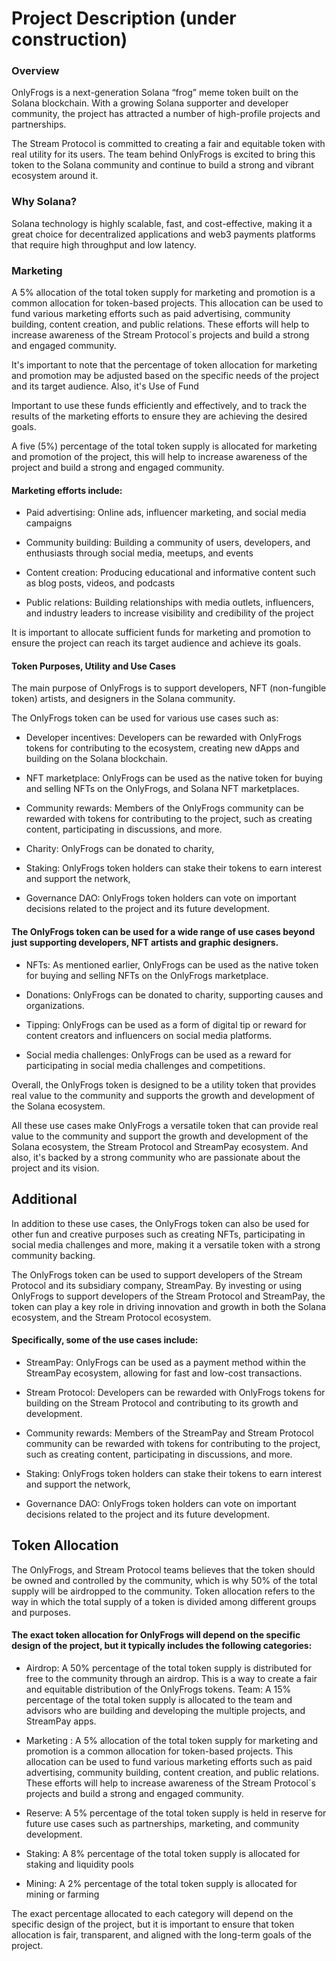 # Project Description (under construction)

### Overview

OnlyFrogs is a next-generation Solana “frog” meme token built on the Solana blockchain. With a growing Solana supporter and developer community, the project has attracted a number of high-profile projects and partnerships. 

The Stream Protocol is committed to creating a fair and equitable token with real utility for its users. The team behind OnlyFrogs is excited to bring this token to the Solana community and continue to build a strong and vibrant ecosystem around it.

### Why Solana?

Solana technology is highly scalable, fast, and cost-effective, making it a great choice for decentralized applications and web3 payments platforms that require high throughput and low latency.


### Marketing 

A 5% allocation of the total token supply for marketing and promotion is a common allocation for token-based projects. This allocation can be used to fund various marketing efforts such as paid advertising, community building, content creation, and public relations. These efforts will help to increase awareness of the Stream Protocol´s projects and build a strong and engaged community.

It's important to note that the percentage of token allocation for marketing and promotion may be adjusted based on the specific needs of the project and its target audience. Also, it's 
Use of Fund

Important to use these funds efficiently and effectively, and to track the results of the marketing efforts to ensure they are achieving the desired goals.

A five (5%) percentage of the total token supply is allocated for marketing and promotion of the project, this will help to increase awareness of the project and build a strong and engaged community.

#### Marketing efforts include:

- Paid advertising: Online ads, influencer marketing, and social media campaigns

- Community building: Building a community of users, developers, and enthusiasts through social media, meetups, and events

- Content creation: Producing educational and informative content such as blog posts, videos, and podcasts

- Public relations: Building relationships with media outlets, influencers, and industry leaders to increase visibility and credibility of the project

It is important to allocate sufficient funds for marketing and promotion to ensure the project can reach its target audience and achieve its goals.



#### Token Purposes, Utility and Use Cases

The main purpose of OnlyFrogs is to support developers, NFT (non-fungible token) artists, and designers in the Solana community. 

The OnlyFrogs token can be used for various use cases such as:

- Developer incentives: Developers can be rewarded with OnlyFrogs tokens for contributing to the ecosystem, creating new dApps and building on the Solana blockchain.

- NFT marketplace: OnlyFrogs can be used as the native token for buying and selling NFTs on the OnlyFrogs, and Solana NFT marketplaces.

- Community rewards: Members of the OnlyFrogs community can be rewarded with tokens for contributing to the project, such as creating content, participating in discussions, and more.

- Charity: OnlyFrogs can be donated to charity,

- Staking: OnlyFrogs token holders can stake their tokens to earn interest and support the network,

- Governance DAO: OnlyFrogs token holders can vote on important decisions related to the project and its future development.

#### The OnlyFrogs token can be used for a wide range of use cases beyond just supporting developers, NFT artists and graphic designers.

- NFTs: As mentioned earlier, OnlyFrogs can be used as the native token for buying and selling NFTs on the OnlyFrogs marketplace.

- Donations: OnlyFrogs can be donated to charity, supporting causes and organizations.

- Tipping: OnlyFrogs can be used as a form of digital tip or reward for content creators and influencers on social media platforms.

- Social media challenges: OnlyFrogs can be used as a reward for participating in social media challenges and competitions.

Overall, the OnlyFrogs token is designed to be a utility token that provides real value to the community and supports the growth and development of the Solana ecosystem.

All these use cases make OnlyFrogs a versatile token that can provide real value to the community and support the growth and development of the Solana ecosystem, the Stream Protocol and StreamPay ecosystem. And also, it's backed by a strong community who are passionate about the project and its vision.


## Additional

In addition to these use cases, the OnlyFrogs token can also be used for other fun and creative purposes such as creating NFTs, participating in social media challenges and more, making it a versatile token with a strong community backing.

The OnlyFrogs token can be used to support developers of the Stream Protocol and its subsidiary company, StreamPay. By investing or using OnlyFrogs to support developers of the Stream Protocol and StreamPay, the token can play a key role in driving innovation and growth in both the Solana ecosystem, and the Stream Protocol ecosystem. 

#### Specifically, some of the use cases include:

- StreamPay: OnlyFrogs can be used as a payment method within the StreamPay ecosystem, allowing for fast and low-cost transactions.

- Stream Protocol: Developers can be rewarded with OnlyFrogs tokens for building on the Stream Protocol and contributing to its growth and development.

- Community rewards: Members of the StreamPay and Stream Protocol community can be rewarded with tokens for contributing to the project, such as creating content, participating in discussions, and more.

- Staking: OnlyFrogs token holders can stake their tokens to earn interest and support the network,

- Governance DAO: OnlyFrogs token holders can vote on important decisions related to the project and its future development.


## Token Allocation

The OnlyFrogs, and Stream Protocol teams believes that the token should be owned and controlled by the community, which is why 50% of the total supply will be airdropped to the community. Token allocation refers to the way in which the total supply of a token is divided among different groups and purposes. 

#### The exact token allocation for OnlyFrogs will depend on the specific design of the project, but it typically includes the following categories:

- Airdrop: A 50% percentage of the total token supply is distributed for free to the community through an airdrop. This is a way to create a fair and equitable distribution of the OnlyFrogs tokens.
Team: A 15% percentage of the total token supply is allocated to the team and advisors who are building and developing the multiple projects, and StreamPay apps.

- Marketing : A 5% allocation of the total token supply for marketing and promotion is a common allocation for token-based projects. This allocation can be used to fund various marketing efforts such as paid advertising, community building, content creation, and public relations. These efforts will help to increase awareness of the Stream Protocol´s projects and build a strong and engaged community.

- Reserve: A 5% percentage of the total token supply is held in reserve for future use cases such as partnerships, marketing, and community development.

- Staking: A 8% percentage of the total token supply is allocated for staking and liquidity pools

- Mining: A 2% percentage of the total token supply is allocated for mining or farming

The exact percentage allocated to each category will depend on the specific design of the project, but it is important to ensure that token allocation is fair, transparent, and aligned with the long-term goals of the project.
